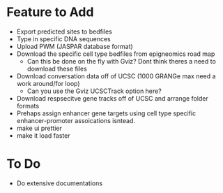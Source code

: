 # Feature to Add

- Export predicted sites to bedfiles
- Type in specific DNA sequences
- Upload PWM (JASPAR database format)
- Download the specific cell type bedfiles from epigneomics road map
  - Can this be done on the fly with Gviz? Dont think theres a need to download these files
- Download conversation data off of UCSC (1000 GRANGe max need a work around/for loop)
  - Can you use the Gviz UCSCTrack option here?
- Download respsecitve gene tracks off of UCSC and arrange folder formats
- Prehaps assign enhancer gene targets using cell type specific enhancer-promoter assoications isntead.
- make ui prettier 
- make it load faster

# To Do

- Do extensive documentations
